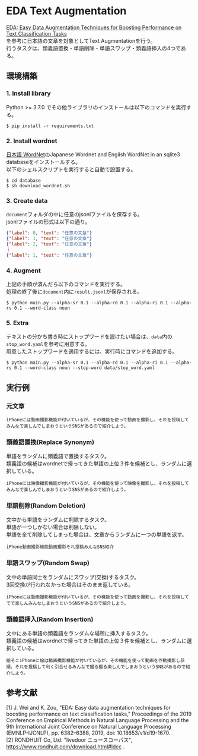 # EDA Text Augmentation
[EDA: Easy Data Augmentation Techniques for Boosting Performance on Text Classification Tasks](https://arxiv.org/abs/1901.11196)  
を参考に日本語の文章を対象としてText Augmentationを行う。  
行うタスクは、類義語置換・単語削除・単語スワップ・類義語挿入の4つである。  


## 環境構築
### 1. Install library
Python >= 3.7.0 でその他ライブラリのインストールは以下のコマンドを実行する。  
```shell script
$ pip install -r requirements.txt
```

### 2. Install wordnet
[日本語 WordNet](http://compling.hss.ntu.edu.sg/wnja/)のJapanese Wordnet and English WordNet in an sqlite3 databaseをインストールする。  
以下のシェルスクリプトを実行すると自動で設置する。
```shell script
$ cd database
$ sh download_wordnet.sh
```

### 3. Create data
`document`フォルダの中に任意のjsonlファイルを保存する。  
jsonlファイルの形式は以下の通り。
```json
{"label": 0, "text": "任意の文章"}
{"label": 1, "text": "任意の文章"}
{"label": 2, "text": "任意の文章"}
︙
{"label": 1, "text": "任意の文章"}
```

### 4. Augment
上記の手順が済んだら以下のコマンドを実行する。  
処理の終了後に`document`内に`result.jsonl`が保存される。
```shell script
$ python main.py --alpha-sr 0.1 --alpha-rd 0.1 --alpha-ri 0.1 --alpha-rs 0.1 --word-class noun
```

### 5. Extra
テキストの分かち書き時にストップワードを設けたい場合は、`data`内の`stop_word.yaml`を参考に用意する。  
用意したストップワードを適用するには、実行時にコマンドを追加する。  
```shell script
$ python main.py --alpha-sr 0.1 --alpha-rd 0.1 --alpha-ri 0.1 --alpha-rs 0.1 --word-class noun --stop-word data/stop_word.yaml
```


## 実行例
### 元文章
```
iPhoneには動画撮影機能が付いているが、その機能を使って動画を撮影し、それを投稿してみんなで楽しんでしまおうというSNSがあるので紹介しよう。
````

### 類義語置換(Replace Synonym)
単語をランダムに類義語で置換するタスク。  
類義語の候補はwordnetで帰ってきた単語の上位３件を候補とし、ランダムに選択している。

```
iPhoneには映像撮影機能が付いているが、その機能を使って映像を撮影し、それを投稿してみんなで楽しんでしまおうというSNSがあるので紹介しよう。
```

### 単語削除(Random Deletion)
文中から単語をランダムに削除するタスク。  
単語が一つしかない場合は削除しない。  
単語を全て削除してしまった場合は、文章からランダムに一つの単語を返す。

```
iPhone動画撮影機能動画撮影それ投稿みんなSNS紹介
```

### 単語スワップ(Random Swap)
文中の単語同士をランダムにスワップ(交換)するタスク。  
3回交換が行われなかった場合はそのまま返している。

```
iPhoneには動画撮影機能が付いているが、その機能を使って動画を撮影し、それを投稿してでで楽しんみんなしまおうというSNSがあるので紹介しよう。
```

### 類義語挿入(Random Insertion)
文中にある単語の類義語をランダムな場所に挿入するタスク。  
類義語の候補はwordnetで帰ってきた単語の上位３件を候補とし、ランダムに選択している。
```
絵そこiPhoneに絵は動画撮影機能が付いているが、その機能を使って動画を作動撮影し恭順、それを投稿して利く引合せるみんなで撮る撮る楽しんでしまおうというSNSがあるので紹介しよう。
```


## 参考文献
[1] J. Wei and K. Zou, "EDA: Easy data augmentation techniques for boosting performance on text classification tasks," Proceedings of the 2019 Conference on Empirical Methods in Natural Language Processing and the 9th International Joint Conference on Natural Language Processing (EMNLP-IJCNLP), pp. 6382–6388, 2019, doi: 10.18653/v1/d19-1670.  
[2] RONDHUIT Co, Ltd. "livedoor ニュースコーパス", https://www.rondhuit.com/download.html#ldcc .
